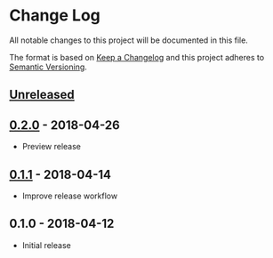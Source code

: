 # Change Log


All notable changes to this project will be documented in this file.

The format is based on [Keep a Changelog](http://keepachangelog.com/en/1.0.0/)
and this project adheres to [Semantic Versioning](http://semver.org/spec/v2.0.0.html).


## [Unreleased]


## [0.2.0] - 2018-04-26

- Preview release


## [0.1.1] - 2018-04-14

- Improve release workflow


## 0.1.0 - 2018-04-12

- Initial release


[Unreleased]: https://github.com/goph/nest/compare/v0.2.0...HEAD
[0.2.0]: https://github.com/goph/nest/compare/v0.1.1...v0.2.0
[0.1.1]: https://github.com/goph/nest/compare/v0.1.0...v0.1.1
